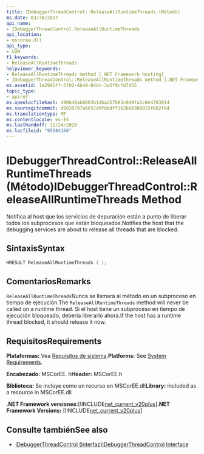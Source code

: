 ```yaml
---
title: IDebuggerThreadControl::ReleaseAllRuntimeThreads (Método)
ms.date: 03/30/2017
api_name:
- IDebuggerThreadControl.ReleaseAllRuntimeThreads
api_location:
- mscoree.dll
api_type:
- COM
f1_keywords:
- ReleaseAllRuntimeThreads
helpviewer_keywords:
- ReleaseAllRuntimeThreads method [.NET Framework hosting]
- IDebuggerThreadControl::ReleaseAllRuntimeThreads method [.NET Framework hosting]
ms.assetid: 1a2995ff-5f02-4b49-84dc-3a5f9cfd7d55
topic_type:
- apiref
ms.openlocfilehash: 490648ab8883b1dba257b82c0d0fa3c8e4783814
ms.sourcegitcommit: d8020797a6657d0fbbdff362b80300815f682f94
ms.translationtype: MT
ms.contentlocale: es-ES
ms.lasthandoff: 11/24/2020
ms.locfileid: "95684166"
---
```

# <a name="idebuggerthreadcontrolreleaseallruntimethreads-method"></a><span data-ttu-id="43e64-102">IDebuggerThreadControl::ReleaseAllRuntimeThreads (Método)</span><span class="sxs-lookup"><span data-stu-id="43e64-102">IDebuggerThreadControl::ReleaseAllRuntimeThreads Method</span></span>

<span data-ttu-id="43e64-103">Notifica al host que los servicios de depuración están a punto de liberar todos los subprocesos que están bloqueados.</span><span class="sxs-lookup"><span data-stu-id="43e64-103">Notifies the host that the debugging services are about to release all threads that are blocked.</span></span>  
  
## <a name="syntax"></a><span data-ttu-id="43e64-104">Sintaxis</span><span class="sxs-lookup"><span data-stu-id="43e64-104">Syntax</span></span>  
  
```cpp  
HRESULT ReleaseAllRuntimeThreads ( );  
```  
  
## <a name="remarks"></a><span data-ttu-id="43e64-105">Comentarios</span><span class="sxs-lookup"><span data-stu-id="43e64-105">Remarks</span></span>  

 <span data-ttu-id="43e64-106">`ReleaseAllRuntimeThreads`Nunca se llamará al método en un subproceso en tiempo de ejecución.</span><span class="sxs-lookup"><span data-stu-id="43e64-106">The `ReleaseAllRuntimeThreads` method will never be called on a runtime thread.</span></span> <span data-ttu-id="43e64-107">Si el host tiene un subproceso en tiempo de ejecución bloqueado, debería liberarlo ahora.</span><span class="sxs-lookup"><span data-stu-id="43e64-107">If the host has a runtime thread blocked, it should release it now.</span></span>  
  
## <a name="requirements"></a><span data-ttu-id="43e64-108">Requisitos</span><span class="sxs-lookup"><span data-stu-id="43e64-108">Requirements</span></span>  

 <span data-ttu-id="43e64-109">**Plataformas:** Vea [Requisitos de sistema](../../get-started/system-requirements.md).</span><span class="sxs-lookup"><span data-stu-id="43e64-109">**Platforms:** See [System Requirements](../../get-started/system-requirements.md).</span></span>  
  
 <span data-ttu-id="43e64-110">**Encabezado:** MSCorEE. h</span><span class="sxs-lookup"><span data-stu-id="43e64-110">**Header:** MSCorEE.h</span></span>  
  
 <span data-ttu-id="43e64-111">**Biblioteca:** Se incluye como un recurso en MSCorEE.dll</span><span class="sxs-lookup"><span data-stu-id="43e64-111">**Library:** Included as a resource in MSCorEE.dll</span></span>  
  
 <span data-ttu-id="43e64-112">**.NET Framework versiones:**[!INCLUDE[net_current_v20plus](../../../../includes/net-current-v20plus-md.md)]</span><span class="sxs-lookup"><span data-stu-id="43e64-112">**.NET Framework Versions:** [!INCLUDE[net_current_v20plus](../../../../includes/net-current-v20plus-md.md)]</span></span>  
  
## <a name="see-also"></a><span data-ttu-id="43e64-113">Consulte también</span><span class="sxs-lookup"><span data-stu-id="43e64-113">See also</span></span>

- [<span data-ttu-id="43e64-114">IDebuggerThreadControl (Interfaz)</span><span class="sxs-lookup"><span data-stu-id="43e64-114">IDebuggerThreadControl Interface</span></span>](idebuggerthreadcontrol-interface.md)
